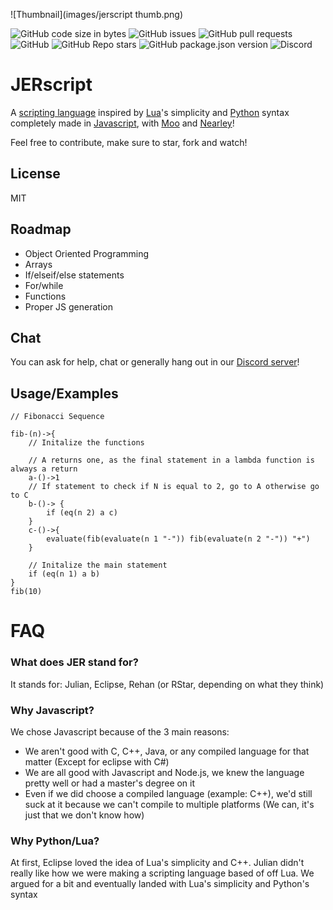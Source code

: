 ![Thumbnail](images/jerscript thumb.png)

![GitHub code size in bytes](https://img.shields.io/github/languages/code-size/EclipseLikesSpace/JERscript?style=flat-square)
![GitHub issues](https://img.shields.io/github/issues-raw/JERScript/JERScript?style=flat-square)
![GitHub pull requests](https://img.shields.io/github/issues-pr/JERScript/JERScript?style=flat-square)
![GitHub](https://img.shields.io/github/license/JERScript/JERScript?style=flat-square)
![GitHub Repo stars](https://img.shields.io/github/stars/JERScript/JERScript?style=flat-square)
![GitHub package.json version](https://img.shields.io/github/package-json/v/JERScript/JERScript?style=flat-square)
![Discord](https://img.shields.io/discord/942973329386655805?label=discord&logo=discord&logoColor=%23ffffff&style=flat-square)

# JERscript
A [scripting language](https://www.google.com/search?q=scripting+language) inspired by [Lua](https://github.com/lua/lua)'s simplicity and [Python](https://www.python.org/) syntax completely made in [Javascript](https://nodejs.org/en/), with [Moo](https://www.npmjs.com/package/moo) and [Nearley](https://www.npmjs.com/package/nearley)!

Feel free to contribute, make sure to star, fork and watch!

## License
MIT

## Roadmap
- Object Oriented Programming
- Arrays
- If/elseif/else statements
- For/while
- Functions
- Proper JS generation

## Chat
You can ask for help, chat or generally hang out in our [Discord server](https://discord.gg/gCGmraBRQ8)!

## Usage/Examples

```
// Fibonacci Sequence

fib-(n)->{
    // Initalize the functions

    // A returns one, as the final statement in a lambda function is always a return
    a-()->1
    // If statement to check if N is equal to 2, go to A otherwise go to C
    b-()-> {
        if (eq(n 2) a c)
    }
    c-()->{
        evaluate(fib(evaluate(n 1 "-")) fib(evaluate(n 2 "-")) "+")
    }

    // Initalize the main statement
    if (eq(n 1) a b)
}
fib(10)
```

# FAQ
### What does JER stand for?
It stands for: Julian, Eclipse, Rehan (or RStar, depending on what they think)

### Why Javascript?
We chose Javascript because of the 3 main reasons:
- We aren't good with C, C++, Java, or any compiled language for that matter (Except for eclipse with C#)
- We are all good with Javascript and Node.js, we knew the language pretty well or had a master's degree on it
- Even if we did choose a compiled language (example: C++), we'd still suck at it because we can't compile to multiple platforms (We can, it's just that we don't know how)

### Why Python/Lua?
At first, Eclipse loved the idea of Lua's simplicity and C++. Julian didn't really like how we were making a scripting language based of off Lua. We argued for a bit and eventually landed with Lua's simplicity and Python's syntax
